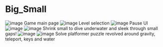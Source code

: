 # Big_Small
![image](https://github.com/user-attachments/assets/bb665500-419c-4010-99c0-3d2912791514)
Game main page
![image](https://github.com/user-attachments/assets/a8223f62-f940-4294-a779-1858923e8481)
Level selection
![image](https://github.com/user-attachments/assets/68557459-beee-4218-ab50-a1574783efed)
Pause UI
![image](https://github.com/user-attachments/assets/911925f3-0c59-4b54-96e7-eb2b1cc5d1bf)
![image](https://github.com/user-attachments/assets/6155420f-b463-4be5-8c38-4a96be8d6f9d)
Shrink small to dive underwater and sleek through small gaps!
![image](https://github.com/user-attachments/assets/c46c7adf-5a9a-494a-8b05-18b281e2d603)
![image](https://github.com/user-attachments/assets/5c34e55e-f52d-43ca-a057-53aa8cc2c61d)
Solve platformer puzzle revolved around gravity, teleport, keys and water

